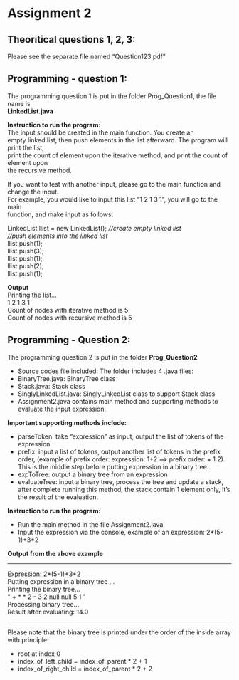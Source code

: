 
# Assignment 2

## **Theoritical questions 1, 2, 3:**   
Please see the separate file named “Question123.pdf”

## **Programming - question 1:**  
The programming question 1 is put in the folder Prog_Question1, the file name is  
**LinkedList.java**  

**Instruction to run the program:**   
The input should be created in the main function. You create an  
empty linked list, then push elements in the list afterward. The program will print the list,  
print the count of element upon the iterative method, and print the count of element upon  
the recursive method.  

If you want to test with another input, please go to the main function and change the input.  
For example, you would like to input this list “1 2 1 3 1”, you will go to the main  
function, and make input as follows:  

LinkedList llist = new LinkedList(); *//create empty linked list*  
*//push elements into the linked list*   
llist.push(1);  
llist.push(3);  
llist.push(1);  
llist.push(2);  
llist.push(1); 

**Output**  
Printing the list...  
1 2 1 3 1  
Count of nodes with iterative method is 5  
Count of nodes with recursive method is 5  

## **Programming - Question 2:**  
The programming question 2 is put in the folder **Prog_Question2**    
* Source codes file included: The folder includes 4 .java files:  
* BinaryTree.java: BinaryTree class
* Stack.java: Stack class
* SinglyLinkedList.java: SinglyLinkedList class to support Stack class
* Assignment2.java contains main method and supporting methods to evaluate the input  expression. 

**Important supporting methods include:**
* parseToken: take “expression” as input, output the list of tokens of the expression
* prefix: input a list of tokens, output another list of tokens in the prefix order,
(example of prefix order: expression: 1+2 ==> prefix order: + 1 2). This is the middle
step before putting expression in a binary tree.
* expToTree: output a binary tree from an expression
* evaluateTree: input a binary tree, process the tree and update a stack, after complete
running this method, the stack contain 1 element only, it’s the result of the evaluation.  

**Instruction to run the program:**   
* Run the main method in the file Assignment2.java  
* Input the expression via the console, example of an expression: 2*(5-1)+3*2 

**Output from the above example**  
****************************************
Expression: 2*(5-1)+3*2  
Putting expression in a binary tree ...  
Printing the binary tree...  
" + *   *  2 - 3 2 null null 5 1 "      
Processing binary tree...  
Result after evaluating: 14.0  
****************************************  

Please note that the binary tree is printed under the order of the inside array with principle:
* root at index 0
* index_of_left_child = index_of_parent * 2 + 1
* index_of_right_child = index_of_parent * 2 + 2
